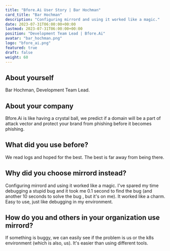 ```yaml
---
title: "Bfore.Ai User Story | Bar Hochman"
card_title: "Bar Hochman"
description: "Configuring mirrord and using it worked like a magic."
date: 2023-07-31T06:00:00+00:00
lastmod: 2023-07-31T06:00:00+00:00
position: "Development Team Lead | Bfore.Ai"
avatar: "bar_hochman.png"
logo: "bfore_ai.png"
featured: true
draft: false
weight: 60
---
```


## About yourself

Bar Hochman, Development Team Lead.

## About your company

Bfore.Ai is like having a crystal ball, we predict if a domain will be a part of attack vector and protect your brand from phishing before it becomes phishing.

## What did you use before?

We read logs and hoped for the best. The best is far away from being there.

## Why did you choose mirrord instead?

Configuring mirrord and using it worked like a magic. I've spared my time debugging a stupid bug and it took me 0.1 second to find the bug (and another 10 seconds to solve the bug , but it's on me). It worked like a charm. Easy to use, just like debugging in my environment. 

## How do you and others in your organization use mirrord?

If something is buggy, we can easily see if the problem is us or the k8s environment (which is also, us). It's easier than using different tools.
